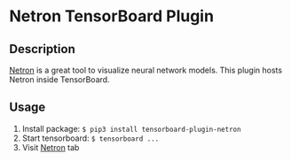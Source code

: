 # Netron TensorBoard Plugin

## Description
[Netron](https://github.com/lutzroeder/Netron) is a great tool to visualize neural network models.
This plugin hosts Netron inside TensorBoard.

## Usage
1. Install package: `$ pip3 install tensorboard-plugin-netron`
2. Start tensorboard: `$ tensorboard ...`
3. Visit [Netron](http://localhost:6006/#netron) tab
